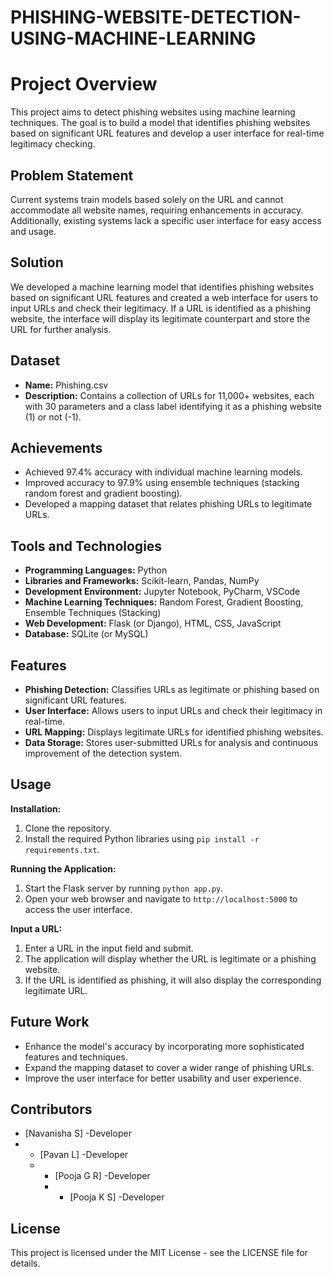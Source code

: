 # PHISHING-WEBSITE-DETECTION-USING-MACHINE-LEARNING
# Project Overview
This project aims to detect phishing websites using machine learning techniques. The goal is to build a model that identifies phishing websites based on significant URL features and develop a user interface for real-time legitimacy checking.

## Problem Statement
Current systems train models based solely on the URL and cannot accommodate all website names, requiring enhancements in accuracy. Additionally, existing systems lack a specific user interface for easy access and usage.

## Solution
We developed a machine learning model that identifies phishing websites based on significant URL features and created a web interface for users to input URLs and check their legitimacy. If a URL is identified as a phishing website, the interface will display its legitimate counterpart and store the URL for further analysis.

## Dataset
- **Name:** Phishing.csv
- **Description:** Contains a collection of URLs for 11,000+ websites, each with 30 parameters and a class label identifying it as a phishing website (1) or not (-1).

## Achievements
- Achieved 97.4% accuracy with individual machine learning models.
- Improved accuracy to 97.9% using ensemble techniques (stacking random forest and gradient boosting).
- Developed a mapping dataset that relates phishing URLs to legitimate URLs.

## Tools and Technologies
- **Programming Languages:** Python
- **Libraries and Frameworks:** Scikit-learn, Pandas, NumPy
- **Development Environment:** Jupyter Notebook, PyCharm, VSCode
- **Machine Learning Techniques:** Random Forest, Gradient Boosting, Ensemble Techniques (Stacking)
- **Web Development:** Flask (or Django), HTML, CSS, JavaScript
- **Database:** SQLite (or MySQL)

## Features
- **Phishing Detection:** Classifies URLs as legitimate or phishing based on significant URL features.
- **User Interface:** Allows users to input URLs and check their legitimacy in real-time.
- **URL Mapping:** Displays legitimate URLs for identified phishing websites.
- **Data Storage:** Stores user-submitted URLs for analysis and continuous improvement of the detection system.

## Usage
**Installation:**
1. Clone the repository.
2. Install the required Python libraries using `pip install -r requirements.txt`.

**Running the Application:**
1. Start the Flask server by running `python app.py`.
2. Open your web browser and navigate to `http://localhost:5000` to access the user interface.

**Input a URL:**
1. Enter a URL in the input field and submit.
2. The application will display whether the URL is legitimate or a phishing website.
3. If the URL is identified as phishing, it will also display the corresponding legitimate URL.

## Future Work
- Enhance the model's accuracy by incorporating more sophisticated features and techniques.
- Expand the mapping dataset to cover a wider range of phishing URLs.
- Improve the user interface for better usability and user experience.

## Contributors
- [Navanisha S] -Developer
- - [Pavan L] -Developer
  - - [Pooja G R] -Developer
    - - [Pooja K S] -Developer

## License
This project is licensed under the MIT License - see the LICENSE file for details.

